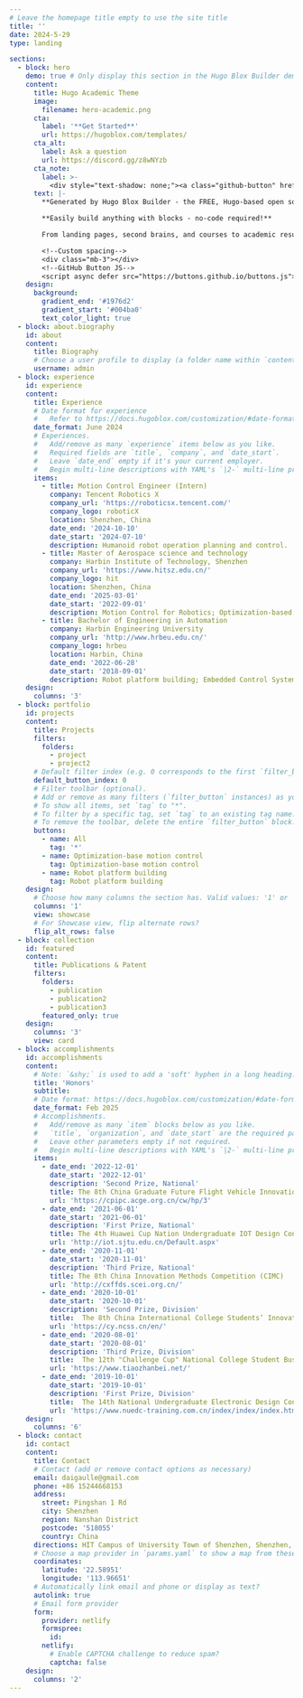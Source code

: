 ```yaml
---
# Leave the homepage title empty to use the site title
title: ''
date: 2024-5-29
type: landing

sections:
  - block: hero
    demo: true # Only display this section in the Hugo Blox Builder demo site
    content:
      title: Hugo Academic Theme
      image:
        filename: hero-academic.png
      cta:
        label: '**Get Started**'
        url: https://hugoblox.com/templates/
      cta_alt:
        label: Ask a question
        url: https://discord.gg/z8wNYzb
      cta_note:
        label: >-
          <div style="text-shadow: none;"><a class="github-button" href="https://github.com/HugoBlox/hugo-blox-builder" data-icon="octicon-star" data-size="large" data-show-count="true" aria-label="Star">Star Hugo Blox Builder</a></div><div style="text-shadow: none;"><a class="github-button" href="https://github.com/HugoBlox/theme-academic-cv" data-icon="octicon-star" data-size="large" data-show-count="true" aria-label="Star">Star the Academic template</a></div>
      text: |-
        **Generated by Hugo Blox Builder - the FREE, Hugo-based open source website builder trusted by 500,000+ sites.**

        **Easily build anything with blocks - no-code required!**

        From landing pages, second brains, and courses to academic resumés, conferences, and tech blogs.

        <!--Custom spacing-->
        <div class="mb-3"></div>
        <!--GitHub Button JS-->
        <script async defer src="https://buttons.github.io/buttons.js"></script>
    design:
      background:
        gradient_end: '#1976d2'
        gradient_start: '#004ba0'
        text_color_light: true
  - block: about.biography
    id: about
    content:
      title: Biography
      # Choose a user profile to display (a folder name within `content/authors/`)
      username: admin
  - block: experience
    id: experience
    content:
      title: Experience
      # Date format for experience
      #   Refer to https://docs.hugoblox.com/customization/#date-format
      date_format: June 2024
      # Experiences.
      #   Add/remove as many `experience` items below as you like.
      #   Required fields are `title`, `company`, and `date_start`.
      #   Leave `date_end` empty if it's your current employer.
      #   Begin multi-line descriptions with YAML's `|2-` multi-line prefix.
      items:
        - title: Motion Control Engineer (Intern)
          company: Tencent Robotics X
          company_url: 'https://roboticsx.tencent.com/'
          company_logo: roboticX
          location: Shenzhen, China
          date_end: '2024-10-10'
          date_start: '2024-07-10'
          description: Humanoid robot operation planning and control.
        - title: Master of Aerospace science and technology
          company: Harbin Institute of Technology, Shenzhen
          company_url: 'https://www.hitsz.edu.cn/'
          company_logo: hit
          location: Shenzhen, China
          date_end: '2025-03-01'
          date_start: '2022-09-01'
          description: Motion Control for Robotics; Optimization‑based Robot Compliance Control.
        - title: Bachelor of Engineering in Automation
          company: Harbin Engineering University
          company_url: 'http://www.hrbeu.edu.cn/'
          company_logo: hrbeu
          location: Harbin, China
          date_end: '2022-06-28'
          date_start: '2018-09-01'
          description: Robot platform building; Embedded Control Systems Development.
    design:
      columns: '3'
  - block: portfolio
    id: projects
    content:
      title: Projects
      filters:
        folders:
          - project
          - project2
      # Default filter index (e.g. 0 corresponds to the first `filter_button` instance below).
      default_button_index: 0
      # Filter toolbar (optional).
      # Add or remove as many filters (`filter_button` instances) as you like.
      # To show all items, set `tag` to "*".
      # To filter by a specific tag, set `tag` to an existing tag name.
      # To remove the toolbar, delete the entire `filter_button` block.
      buttons:
        - name: All
          tag: '*'
        - name: Optimization‑base motion control
          tag: Optimization‑base motion control
        - name: Robot platform building
          tag: Robot platform building
    design:
      # Choose how many columns the section has. Valid values: '1' or '2'.
      columns: '1'
      view: showcase
      # For Showcase view, flip alternate rows?
      flip_alt_rows: false
  - block: collection
    id: featured
    content:
      title: Publications & Patent
      filters:
        folders:
          - publication
          - publication2
          - publication3
        featured_only: true
    design:
      columns: '3'
      view: card
  - block: accomplishments
    id: accomplishments
    content:
      # Note: `&shy;` is used to add a 'soft' hyphen in a long heading.
      title: 'Honors'
      subtitle:
      # Date format: https://docs.hugoblox.com/customization/#date-format
      date_format: Feb 2025
      # Accomplishments.
      #   Add/remove as many `item` blocks below as you like.
      #   `title`, `organization`, and `date_start` are the required parameters.
      #   Leave other parameters empty if not required.
      #   Begin multi-line descriptions with YAML's `|2-` multi-line prefix.
      items:
        - date_end: '2022-12-01'
          date_start: '2022-12-01'
          description: 'Second Prize, National'
          title: The 8th China Graduate Future Flight Vehicle Innovation Competition (FFVC)
          url: 'https://cpipc.acge.org.cn/cw/hp/3'
        - date_end: '2021-06-01'
          date_start: '2021-06-01'
          description: 'First Prize, National'
          title: The 4th Huawei Cup Nation Undergraduate IOT Design Contest (HCIDC)
          url: 'http://iot.sjtu.edu.cn/Default.aspx'
        - date_end: '2020-11-01'
          date_start: '2020-11-01'
          description: 'Third Prize, National'
          title: The 8th China Innovation Methods Competition (CIMC)
          url: 'http://cxffds.scei.org.cn/'
        - date_end: '2020-10-01'
          date_start: '2020-10-01'
          description: 'Second Prize, Division'
          title:  The 8th China International College Students’ Innovation Competition
          url: 'https://cy.ncss.cn/en/'
        - date_end: '2020-08-01'
          date_start: '2020-08-01'
          description: 'Third Prize, Division'
          title:  The 12th "Challenge Cup" National College Student Business Plan Competition (BPC)
          url: 'https://www.tiaozhanbei.net/'
        - date_end: '2019-10-01'
          date_start: '2019-10-01'
          description: 'First Prize, Division'
          title:  The 14th National Undergraduate Electronic Design Contest (NUEDC)
          url: 'https://www.nuedc-training.com.cn/index/index/index.html'
    design:
      columns: '6'
  - block: contact
    id: contact
    content:
      title: Contact
      # Contact (add or remove contact options as necessary)
      email: daigaulle@gmail.com
      phone: +86 15244668153
      address:
        street: Pingshan 1 Rd
        city: Shenzhen
        region: Nanshan District
        postcode: '518055'
        country: China
      directions: HIT Campus of University Town of Shenzhen, Shenzhen, Guangdong Province, China
      # Choose a map provider in `params.yaml` to show a map from these coordinates
      coordinates:
        latitude: '22.58951'
        longitude: '113.96651'  
      # Automatically link email and phone or display as text?
      autolink: true
      # Email form provider
      form:
        provider: netlify
        formspree:
          id:
        netlify:
          # Enable CAPTCHA challenge to reduce spam?
          captcha: false
    design:
      columns: '2'
---
```

